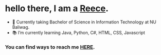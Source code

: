 # hello there, I am a [Reece](bit.ly/reeslopedia).
- 🌱 Currently taking Bachelor of Science in Information Technology at NU Baliwag.
- 📚 I’m currently learning Java, Python, C#, HTML, CSS, Javascript
### You can find ways to reach me [HERE](https://linktr.ee/cheece_).
